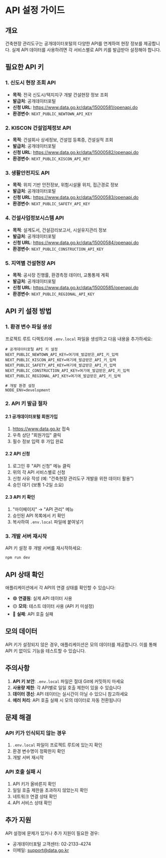 # API 설정 가이드

## 개요
건축현장 관리도구는 공개데이터포털의 다양한 API를 연계하여 현장 정보를 제공합니다.
실제 API 데이터를 사용하려면 각 서비스별로 API 키를 발급받아 설정해야 합니다.

## 필요한 API 키

### 1. 신도시 현장 조회 API
- **목적**: 전국 신도시/택지지구 개발 건설현장 정보 조회
- **발급처**: 공개데이터포털
- **신청 URL**: https://www.data.go.kr/data/15000581/openapi.do
- **환경변수**: `NEXT_PUBLIC_NEWTOWN_API_KEY`

### 2. KISCON 건설업체정보 API
- **목적**: 건설회사 상세정보, 건설업 등록증, 건설실적 조회
- **발급처**: 공개데이터포털
- **신청 URL**: https://www.data.go.kr/data/15000582/openapi.do
- **환경변수**: `NEXT_PUBLIC_KISCON_API_KEY`

### 3. 생활안전지도 API
- **목적**: 위치 기반 안전정보, 위험시설물 위치, 접근경로 정보
- **발급처**: 공개데이터포털
- **신청 URL**: https://www.data.go.kr/data/15000583/openapi.do
- **환경변수**: `NEXT_PUBLIC_SAFETY_API_KEY`

### 4. 건설사업정보시스템 API
- **목적**: 설계도서, 건설감리보고서, 시설유지관리 정보
- **발급처**: 공개데이터포털
- **신청 URL**: https://www.data.go.kr/data/15000584/openapi.do
- **환경변수**: `NEXT_PUBLIC_CONSTRUCTION_API_KEY`

### 5. 지역별 건설현장 API
- **목적**: 공사장 진행률, 환경측정 데이터, 교통통제 계획
- **발급처**: 공개데이터포털
- **신청 URL**: https://www.data.go.kr/data/15000585/openapi.do
- **환경변수**: `NEXT_PUBLIC_REGIONAL_API_KEY`

## API 키 설정 방법

### 1. 환경 변수 파일 생성
프로젝트 루트 디렉토리에 `.env.local` 파일을 생성하고 다음 내용을 추가하세요:

```env
# 공개데이터포털 API 키 설정
NEXT_PUBLIC_NEWTOWN_API_KEY=여기에_발급받은_API_키_입력
NEXT_PUBLIC_KISCON_API_KEY=여기에_발급받은_API_키_입력
NEXT_PUBLIC_SAFETY_API_KEY=여기에_발급받은_API_키_입력
NEXT_PUBLIC_CONSTRUCTION_API_KEY=여기에_발급받은_API_키_입력
NEXT_PUBLIC_REGIONAL_API_KEY=여기에_발급받은_API_키_입력

# 개발 환경 설정
NODE_ENV=development
```

### 2. API 키 발급 절차

#### 2.1 공개데이터포털 회원가입
1. https://www.data.go.kr 접속
2. 우측 상단 "회원가입" 클릭
3. 필수 정보 입력 후 가입 완료

#### 2.2 API 신청
1. 로그인 후 "API 신청" 메뉴 클릭
2. 위의 각 API 서비스별로 신청
3. 신청 사유 작성 (예: "건축현장 관리도구 개발을 위한 데이터 활용")
4. 승인 대기 (보통 1-2일 소요)

#### 2.3 API 키 확인
1. "마이페이지" → "API 관리" 메뉴
2. 승인된 API 목록에서 키 확인
3. 복사하여 `.env.local` 파일에 붙여넣기

### 3. 개발 서버 재시작
API 키 설정 후 개발 서버를 재시작하세요:

```bash
npm run dev
```

## API 상태 확인

애플리케이션에서 각 API의 연결 상태를 확인할 수 있습니다:

- 🟢 **연결됨**: 실제 API 데이터 사용
- 🟡 **모의**: 테스트 데이터 사용 (API 키 미설정)
- 🔴 **실패**: API 호출 실패

## 모의 데이터

API 키가 설정되지 않은 경우, 애플리케이션은 모의 데이터를 제공합니다.
이를 통해 API 키 없이도 기능을 테스트할 수 있습니다.

## 주의사항

1. **API 키 보안**: `.env.local` 파일은 절대 Git에 커밋하지 마세요
2. **사용량 제한**: 각 API별로 일일 호출 제한이 있을 수 있습니다
3. **데이터 갱신**: API 데이터는 실시간이 아닐 수 있으니 참고하세요
4. **에러 처리**: API 호출 실패 시 모의 데이터로 자동 전환됩니다

## 문제 해결

### API 키가 인식되지 않는 경우
1. `.env.local` 파일이 프로젝트 루트에 있는지 확인
2. 환경 변수명이 정확한지 확인
3. 개발 서버 재시작

### API 호출 실패 시
1. API 키가 올바른지 확인
2. 일일 호출 제한을 초과하지 않았는지 확인
3. 네트워크 연결 상태 확인
4. API 서비스 상태 확인

## 추가 지원

API 설정에 문제가 있거나 추가 지원이 필요한 경우:
- 공개데이터포털 고객센터: 02-2133-4274
- 이메일: support@data.go.kr 